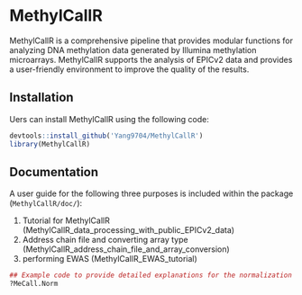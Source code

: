 
# MethylCallR

<!-- badges: start -->
<!-- badges: end -->

MethylCallR is a comprehensive pipeline that provides modular functions for analyzing DNA methylation data generated by Illumina methylation microarrays. MethylCallR supports the analysis of EPICv2 data and provides a user-friendly environment to improve the quality of the results.

## Installation

Uers can install MethylCallR using the following code:
``` r
devtools::install_github('Yang9704/MethylCallR')
library(MethylCallR)
```

## Documentation

A user guide for the following three purposes is included within the package (`MethylCallR/doc/`):
1. Tutorial for MethylCallR (MethylCallR_data_processing_with_public_EPICv2_data)
2. Address chain file and converting array type (MethylCallR_address_chain_file_and_array_conversion)
3. performing EWAS (MethylCallR_EWAS_tutorial)

``` r
## Example code to provide detailed explanations for the normalization step
?MeCall.Norm
```

